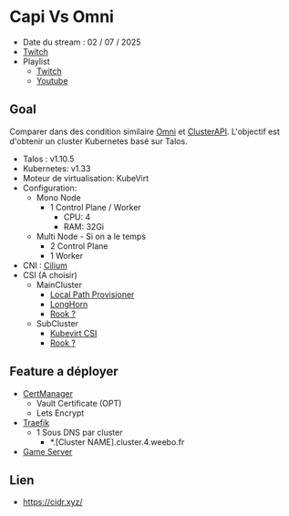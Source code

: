 # Capi Vs Omni

- Date du stream : 02 / 07 / 2025
- [Twitch](https://www.twitch.tv/batleforc)
- Playlist
  - [Twitch](https://www.twitch.tv/collections/Gha3LW0WLRh8hg)
  - [Youtube](https://youtube.com/playlist?list=PLgGm8OmIPBhnlGhLG4RhUXV8zUvBmvl-O)

## Goal

Comparer dans des condition similaire [Omni](https://omni.siderolabs.com/) et [ClusterAPI](https://cluster-api.sigs.k8s.io/). L'objectif est d'obtenir un cluster Kubernetes basé sur Talos.

- Talos : v1.10.5
- Kubernetes: v1.33
- Moteur de virtualisation: KubeVirt
- Configuration:
  - Mono Node
    - 1 Control Plane / Worker
      - CPU: 4
      - RAM: 32Gi
  - Multi Node - Si on a le temps
    - 2 Control Plane
    - 1 Worker
- CNI : [Cilium](https://cilium.io/)
- CSI (A choisir)
  - MainCluster
    - [Local Path Provisioner](https://github.com/rancher/local-path-provisioner)
    - [LongHorn](https://longhorn.io/)
    - [Rook ?](https://rook.io/)
  - SubCluster
    - [Kubevirt CSI](https://github.com/kubevirt/csi-driver)
    - [Rook ?](https://rook.io/)

## Feature a déployer

- [CertManager](https://cert-manager.io/)
  - Vault Certificate (OPT)
  - Lets Encrypt
- [Traefik](https://traefik.io/traefik)
  - 1 Sous DNS par cluster
    - *.[Cluster NAME].cluster.4.weebo.fr
- [Game Server](https://github.com/awesome-selfhosted/awesome-selfhosted#games)

## Lien

- <https://cidr.xyz/>
